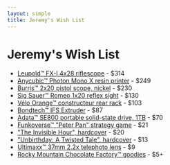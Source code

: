 ```yaml
---
layout: simple
title: Jeremy's Wish List
---
```


# Jeremy's Wish List

- [Leupold™ FX-I 4x28 riflescope](https://amazon.com/dp/B0009JG78Q) - $314
- [Anycubic™ Photon Mono X resin printer](https://www.anycubic.com/products/photon-mono-x-resin-printer) - $249
- [Burris™ 2x20 pistol scope, nickel](https://amazon.com/dp/B000X7CNMI) - $230
- [Sig Sauer™ Romeo 1x20 reflex sight](https://amazon.com/dp/B07T9GK7SR) - $130
- [Vélo Orange™ constructeur rear rack](https://amazon.com/dp/B004JKERFG) - $103
- [Bondtech™ IFS Extruder](https://amazon.com/dp/B099NYH3YV) - $87
- [Adata™ SE800 portable solid-state drive, 1TB](https://amazon.com/dp/B07V1X8G4L) - $70
- [Funkoverse™ "Peter Pan" strategy game](https://amazon.com/dp/B09QV1SQHR) - $21
- ["The Invisible Hour", hardcover](https://amazon.com/dp/1982175370) - $20
- ["Unbirthday: A Twisted Tale", hardcover](https://amazon.com/dp/product/1484781317) - $13
- [Ultimaxx™ 37mm 2.2x telephoto lens](https://walmart.com/ip/406142971) - $9
- [Rocky Mountain Chocolate Factory™ goodies](https://rmcf.cardfoundry.com/giftcards/card_details) - $5+
